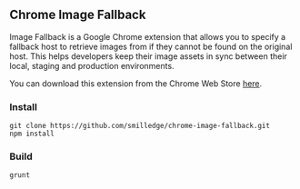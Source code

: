## Chrome Image Fallback
Image Fallback is a Google Chrome extension that allows you to specify a fallback host to retrieve images from if they cannot be found on the original host. This helps developers keep their image assets in sync between their local, staging and production environments. 

You can download this extension from the Chrome Web Store [here](https://chrome.google.com/webstore/detail/image-fallback/bdalekeapajlinfmggjofpajebfcdoke).

### Install
    git clone https://github.com/smilledge/chrome-image-fallback.git
    npm install

### Build
    grunt
